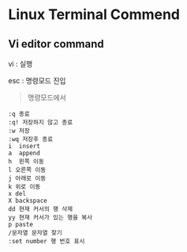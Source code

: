 # Linux Terminal Commend


## Vi editor command


vi : 실행

esc : 명령모드 진입

> 명령모드에서 
```
:q 종료
:q! 저장하지 않고 종료
:w 저장
:wq 저장후 종료
i  insert
a  append
h  왼쪽 이동
l 오른쪽 이동
j 아래로 이동
k 위로 이동
x del
X backspace
dd 현재 커서의 행 삭제
yy 현재 커서가 있는 행을 복사
p paste
/문자열 문자열 찾기
:set number 행 번호 표시
```
